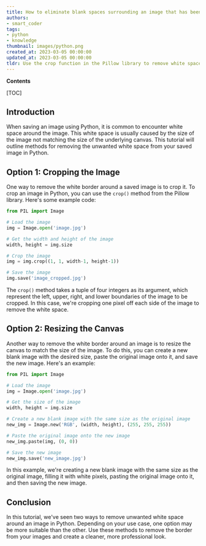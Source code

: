 ```yaml
---
title: How to eliminate blank spaces surrounding an image that has been saved?
authors:
- smart_coder
tags:
- python
- knowledge
thumbnail: images/python.png
created_at: 2023-03-05 00:00:00
updated_at: 2023-03-05 00:00:00
tldr: Use the crop function in the Pillow library to remove white space around a saved image in Python.
---
```


**Contents**

[TOC]

## Introduction
When saving an image using Python, it is common to encounter white space around the image. This white space is usually caused by the size of the image not matching the size of the underlying canvas. This tutorial will outline methods for removing the unwanted white space from your saved image in Python.

## Option 1: Cropping the Image
One way to remove the white border around a saved image is to crop it. To crop an image in Python, you can use the `crop()` method from the Pillow library. Here's some example code:

```python
from PIL import Image

# Load the image
img = Image.open('image.jpg')

# Get the width and height of the image
width, height = img.size

# Crop the image
img = img.crop((1, 1, width-1, height-1))

# Save the image
img.save('image_cropped.jpg')
```

The `crop()` method takes a tuple of four integers as its argument, which represent the left, upper, right, and lower boundaries of the image to be cropped. In this case, we're cropping one pixel off each side of the image to remove the white space.

## Option 2: Resizing the Canvas
Another way to remove the white border around an image is to resize the canvas to match the size of the image. To do this, you can create a new blank image with the desired size, paste the original image onto it, and save the new image. Here's an example:

```python
from PIL import Image

# Load the image
img = Image.open('image.jpg')

# Get the size of the image
width, height = img.size

# Create a new blank image with the same size as the original image
new_img = Image.new('RGB', (width, height), (255, 255, 255))

# Paste the original image onto the new image
new_img.paste(img, (0, 0))

# Save the new image
new_img.save('new_image.jpg')
```

In this example, we're creating a new blank image with the same size as the original image, filling it with white pixels, pasting the original image onto it, and then saving the new image.

## Conclusion
In this tutorial, we've seen two ways to remove unwanted white space around an image in Python. Depending on your use case, one option may be more suitable than the other. Use these methods to remove the border from your images and create a cleaner, more professional look.
